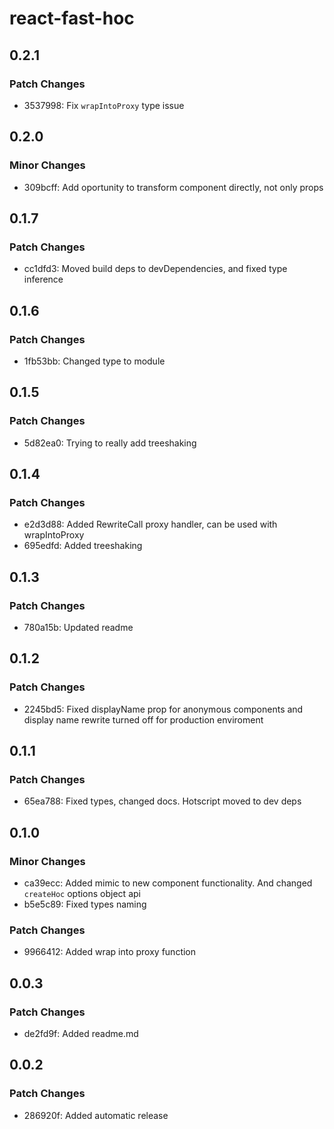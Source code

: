 # react-fast-hoc

## 0.2.1

### Patch Changes

- 3537998: Fix `wrapIntoProxy` type issue

## 0.2.0

### Minor Changes

- 309bcff: Add oportunity to transform component directly, not only props

## 0.1.7

### Patch Changes

- cc1dfd3: Moved build deps to devDependencies, and fixed type inference

## 0.1.6

### Patch Changes

- 1fb53bb: Changed type to module

## 0.1.5

### Patch Changes

- 5d82ea0: Trying to really add treeshaking

## 0.1.4

### Patch Changes

- e2d3d88: Added RewriteCall proxy handler, can be used with wrapIntoProxy
- 695edfd: Added treeshaking

## 0.1.3

### Patch Changes

- 780a15b: Updated readme

## 0.1.2

### Patch Changes

- 2245bd5: Fixed displayName prop for anonymous components and display name rewrite turned off for production enviroment

## 0.1.1

### Patch Changes

- 65ea788: Fixed types, changed docs. Hotscript moved to dev deps

## 0.1.0

### Minor Changes

- ca39ecc: Added mimic to new component functionality. And changed `createHoc` options object api
- b5e5c89: Fixed types naming

### Patch Changes

- 9966412: Added wrap into proxy function

## 0.0.3

### Patch Changes

- de2fd9f: Added readme.md

## 0.0.2

### Patch Changes

- 286920f: Added automatic release
